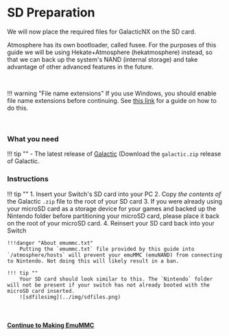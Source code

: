 # SD Preparation

We will now place the required files for GalacticNX on the SD card.

Atmosphere has its own bootloader, called fusee. For the purposes of this guide we will be using Hekate+Atmosphere (hekatmosphere) instead, so that we can back up the system's NAND (internal storage) and take advantage of other advanced features in the future.

&nbsp;

!!! warning "File name extensions"
    If you use Windows, you should enable file name extensions before continuing. See [this link](../../extras/showing_file_extensions.md) for a guide on how to do this.

&nbsp;

### What you need

!!! tip ""
    - The latest release of <a href="https://github.com/GalacticNX/galactic/releases/latest/download/galactic.zip" target="_blank">Galactic</a> (Download the `galactic.zip` release of Galactic.

### Instructions

!!! tip ""
    1. Insert your Switch's SD card into your PC
    2. Copy *the contents of* the Galactic `.zip` file to the root of your SD card
    3. If you were already using your microSD card as a storage device for your games and backed up the Nintendo folder before partitioning your microSD card, please place it back on the root of your microSD card.
    4. Reinsert your SD card back into your Switch

    !!!danger "About emummc.txt"
        Putting the `emummc.txt` file provided by this guide into `/atmosphere/hosts` will prevent your emuMMC (emuNAND) from connecting to Nintendo. Not doing this will likely result in a ban.

    !!! tip ""
        Your SD card should look similar to this. The `Nintendo` folder will not be present if your switch has not already booted with the microSD card inserted.
        ![sdfilesimg](../img/sdfiles.png)

&nbsp;

#### [Continue to Making EmuMMC <i class="fa fa-arrow-circle-right fa-lg"></i>](making_emummc.md)
